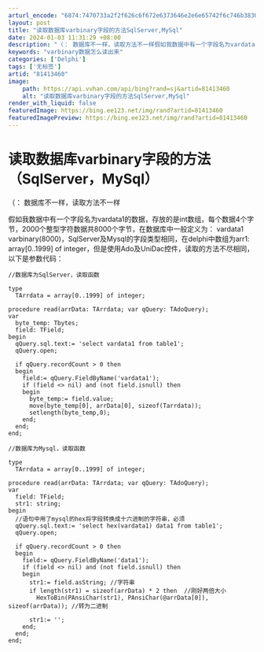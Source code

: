 ```yaml
---
arturl_encode: "6874:7470733a2f2f626c6f672e6373646e2e6e65742f6c746b3830:2f61727469636c652f64657461696c732f3831343133343630"
layout: post
title: "读取数据库varbinary字段的方法SqlServer,MySql"
date: 2024-01-03 11:31:29 +08:00
description: "（： 数据库不一样，读取方法不一样假如我数据中有一个字段名为vardata1的数据，存放的是int数"
keywords: "varbinary数据怎么读出来"
categories: ['Delphi']
tags: ['无标签']
artid: "81413460"
image:
    path: https://api.vvhan.com/api/bing?rand=sj&artid=81413460
    alt: "读取数据库varbinary字段的方法SqlServer,MySql"
render_with_liquid: false
featuredImage: https://bing.ee123.net/img/rand?artid=81413460
featuredImagePreview: https://bing.ee123.net/img/rand?artid=81413460
---
```


# 读取数据库varbinary字段的方法（SqlServer，MySql）

（： 数据库不一样，读取方法不一样

假如我数据中有一个字段名为vardata1的数据，存放的是int数组，每个数据4个字节，2000个整型字符数据共8000个字节，在数据库中一般定义为： vardata1 varbinary(8000)，SqlServer及Mysql的字段类型相同，在delphi中数组为arr1: array[0..1999] of integer，但是使用Ado及UniDac控件，读取的方法不尽相同，以下是参数代码：

```Delphi
//数据库为SqlServer，读取函数

type
  TArrdata = array[0..1999] of integer;

procedure read(arrData: TArrdata; var qQuery: TAdoQuery);
var
  byte_temp: Tbytes;
  field: TField;
begin
  qQuery.sql.text:= 'select vardata1 from table1';
  qQuery.open;

  if qQuery.recordCount > 0 then
  begin
    field:= qQuery.FieldByName('vardata1');
    if (field <> nil) and (not field.isnull) then
    begin
      byte_temp:= field.value;
      move(byte_temp[0], arrData[0], sizeof(Tarrdata));
      setlength(byte_temp,0);
    end;
  end;
end;
```

```Delphi
//数据库为Mysql，读取函数

type
  TArrdata = array[0..1999] of integer;

procedure read(arrData: TArrdata; var qQuery: TAdoQuery);
var
  field: TField;
  str1: string;
begin
  //语句中用了mysql的hex将字段转换成十六进制的字符串，必须
  qQuery.sql.text:= 'select hex(vardata1) data1 from table1';  
  qQuery.open;

  if qQuery.recordCount > 0 then
  begin
    field:= qQuery.FieldByName('data1');
    if (field <> nil) and (not field.isnull) then
    begin
      str1:= field.asString; //字符串
      if length(str1) = sizeof(arrData) * 2 then  //刚好两倍大小
        HexToBin(PAnsiChar(str1), PAnsiChar(@arrData[0]), sizeof(arrData)); //转为二进制

      str1:= '';
    end;
  end;
end;
```